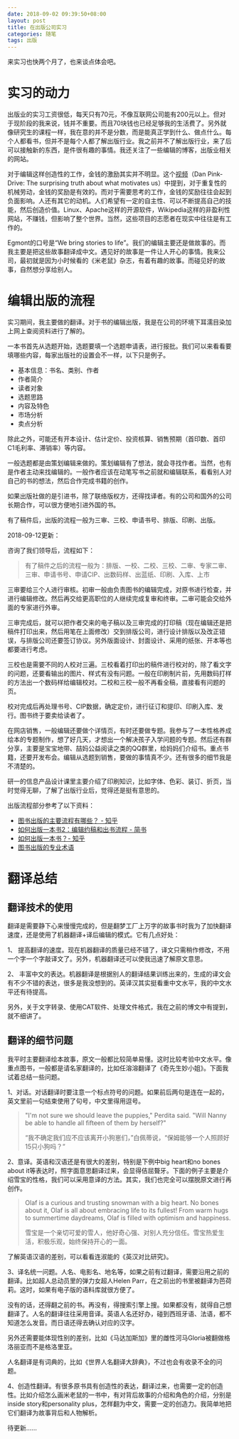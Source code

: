 ```yaml
---
date: 2018-09-02 09:39:50+08:00
layout: post
title: 在出版公司实习
categories: 随笔
tags: 出版
---
```


来实习也快两个月了，也来谈点体会吧。

# 实习的动力

出版业的实习工资很低，每天只有70元，不像互联网公司能有200元以上。但对于现阶段的我来说，钱并不重要。而且70块钱也已经足够我的生活费了。另外就像研究生的课程一样，我在意的并不是分数，而是能真正学到什么、做点什么。每个人都看书，但并不是每个人都了解出版行业。我之前并不了解出版行业，来了后可以接触新的东西，是件很有趣的事情。我还关注了一些编辑的博客，出版业相关的网站。

对于编辑这样创造性的工作，金钱的激励其实并不明显。这个[视频](https://www.bilibili.com/video/av16506287)（Dan Pink-Drive: The surprising truth about what motivates us）中提到，对于重复性的机械劳动，金钱的奖励是有效的。而对于需要思考的工作，金钱的奖励往往会起到负面影响。人还有其它的动机。人们希望有一定的自主性、可以不断提高自己的技能，然后创造价值。Linux、Apache这样的开源软件，Wikipedia这样的非盈利性网站，不赚钱，但影响了整个世界。当然，这些项目的志愿者在现实中往往是有工作的。

Egmont的口号是“We bring stories to life”。我们的编辑主要还是做故事的。而我主要是把这些故事翻译成中文。遇见好的故事是一件让人开心的事情。我来公司，最初就是因为小时候看的《米老鼠》杂志，有着有趣的故事。而碰见好的故事，自然想分享给别人。

# 编辑出版的流程

实习期间，我主要做的翻译。对于书的编辑出版，我是在公司的环境下耳濡目染加上网上查阅资料进行了解的。 

一本书首先从选题开始，选题要填一个选题申请表，进行报批。我们可以来看看要填哪些内容，每家出版社的设置会不一样，以下只是例子。

* 基本信息：书名、类别、作者
* 作者简介
* 读者对象
* 选题思路
* 内容及特色
* 市场分析
* 卖点分析

除此之外，可能还有开本设计、估计定价、投资核算、销售预期（首印数、首印C1毛利率、滞销率）等内容。

一般选题都是由策划编辑来做的。策划编辑有了想法，就会寻找作者。当然，也有是作者主动来找编辑的。一般作者应该在动笔写书之前就和编辑联系，看看别人对自己的书的想法，然后合作完成书籍的创作。

如果出版社做的是引进书，除了联络版权方，还得找译者。有的公司和国外的公司长期合作，可以很方便地引进外国的书。

有了稿件后，出版的流程一般为三审、三校、申请书号、排版、印刷、出版。

2018-09-12更新：

咨询了我们领导后，流程如下：

>有了稿件之后的流程一般为：排版、一校、二校、三校、二审、专家二审、三审、申请书号、申请CIP、出数码样、出蓝纸、印刷、入库、上市


三审要给三个人进行审核。初审一般由负责图书的编辑完成，对原书进行检查，并进行编辑修改。然后再交给更高职位的人继续完成复审和终审。二审可能会交给外面的专家进行外审。

三审完成后，就可以把作者交来的电子稿以及三审完成的打印稿（现在编辑还是把稿件打印出来，然后用笔在上面修改）交到排版公司，进行设计排版以及改正错误，与排版公司还要签订协议。另外版面设计、封面设计、采用的纸张、开本等也都要进行考虑。

三校也是需要不同的人校对三遍。三校看着打印出的稿件进行校对的，除了看文字的问题，还要看输出的图片、样式有没有问题。一般在印刷制片前，先用数码打样的方法出一个数码样给编辑校对。二校和三校一般不再看全稿，直接看有问题的页。

校对完成后再处理书号、CIP数据，确定定价，进行征订和提印、印刷入库、发行。图书终于要卖给读者了。

在网店销售，一般编辑还要做个详情页，有时还要做专题。我参与了一本性格养成绘本的专题制作，想了好几天，才想出一个解决孩子入学问题的专题。然后还有群分享，主要是宝宝地带、喆妈公益阅读之类的QQ群里，给妈妈们介绍书。重点书籍，还要开发布会。编辑从选题到销售，要做的事情真不少。还有很多的细节我是不清楚的。

研一的信息产品设计课里主要介绍了印刷知识，比如字体、色彩、装订、折页，当时觉得无聊，了解了出版行业后，觉得还是挺有意思的。

出版流程部分参考了以下资料：

* [图书出版的主要流程有哪些？ - 知乎](https://www.zhihu.com/question/20347259)
* [如何出版一本书2：编辑约稿和出书流程 - 简书](https://www.jianshu.com/p/7c77e23c6cef)
* [如何出版一本书？- 知乎](https://www.zhihu.com/question/19614586)
* [图书出版的专业术语](http://www.chushu123.com/changshi/1600.html)


# 翻译总结

## 翻译技术的使用

翻译是需要静下心来慢慢完成的，但是翻梦工厂上万字的故事书时我为了加快翻译速度，还是使用了机器翻译+译后编辑的模式。它有几点好处：

1、 提高翻译的速度。现在机器翻译的质量已经不错了，译文只需稍作修改，不用一个字一个字敲译文了。另外，机器翻译还可以使我迅速了解原文意思。

2、 丰富中文的表达。机器翻译是根据别人的翻译结果训练出来的，生成的译文会有不少不错的表达，很多是我没想到的。英译汉其实挺看重中文水平，我的中文水平还有待提高。

另外，关于文字转录、使用CAT软件、处理文件格式，我在之前的博文中有提到，就不细讲了。

## 翻译的细节问题

我平时主要翻译绘本故事，原文一般都比较简单易懂。这时比较考验中文水平。像重点图书，一般都是请名家翻译的，比如任溶溶翻译了《奇先生妙小姐》。下面我试着总结一些问题。

1、对话。对话翻译时要注意一个标点符号的问题。如果前后两句是连在一起的，英文里前一句结束使用了句号，中文里得用逗号。


>"I'm not sure we should leave the puppies," Perdita said. "Will Nanny be able to handle all fifteen of them by herself?"	
>
>“我不确定我们应不应该离开小狗崽们，”白佩蒂说，“保姆能够一个人照顾好15只小狗吗？”


2、意译。英语和汉语还是有很大的差别，特别是下例中big heart和no bones about it等表达时，照字面意思翻译过来，会显得佶屈聱牙。下面的例子主要是介绍雪宝的性格，我们可以采用意译的方法。其实，我们也完全可以摆脱原文进行再创作。


>Olaf is a curious and trusting snowman with a big heart. No bones about it, Olaf is all about embracing life to its fullest! From warm hugs to summertime daydreams, Olaf is filled with optimism and happiness. 
>
>雪宝是一个亲切可爱的雪人，他好奇心强、对别人充分信任。雪宝热爱生活，积极乐观，始终保持开心的一面。

了解英语汉语的差别，可以看看连淑能的《英汉对比研究》。


3、译名统一问题。人名、电影名、地名等，如果之前有过翻译，需要沿用之前的翻译。比如超人总动员里的弹力女超人Helen Parr，在之前出的书里被翻译为芭荷莉。这时，如果有电子版的语料库就很方便了。

没有的话，还得翻之前的书。再没有，得搜索引擎上搜。如果都没有，就得自己想翻译了。人名的翻译往往采用音译。英语人名还好办，碰到西班牙语、法语，都不知道怎么发音。而日语还得去确认对应的汉字。

另外还需要能体现性别的差别，比如《马达加斯加》里的雌性河马Gloria被翻做格洛丽亚而不是格洛里亚。

人名翻译是有词典的，比如《世界人名翻译大辞典》，不过也会有收录不全的问题。

4、创造性翻译。有很多原书具有创造性的表达，翻译过来，也需要一定的创造性。比如介绍怎么画米老鼠的一书中，有对背后故事的介绍和角色的介绍，分别是inside story和personality plus，怎样翻为中文，需要一定的创造力。我简单地把它们翻译为故事背后和人物解析。



待更新……






